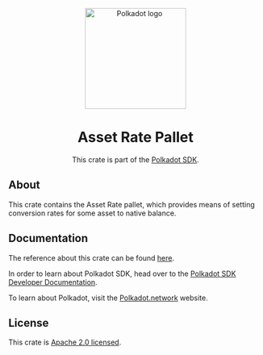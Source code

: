 <div align="center">

<img
alt="Polkadot logo" width="200"
src="https://raw.githubusercontent.com/paritytech/polkadot-sdk/rzadp/readmes/docs/images/Polkadot_Logo_Horizontal_Pink_BlackOnWhite.png">

# Asset Rate Pallet

This crate is part of the [Polkadot SDK](https://github.com/paritytech/polkadot-sdk/).

</div>

## About

This crate contains the Asset Rate pallet, which provides means of setting conversion rates for some asset to native balance.

## Documentation

The reference about this crate can be found [here](https://paritytech.github.io/polkadot-sdk/master/pallet_asset_rate).

In order to learn about Polkadot SDK, head over to the [Polkadot SDK Developer Documentation](https://paritytech.github.io/polkadot-sdk/master/polkadot_sdk_docs/index.html).

To learn about Polkadot, visit the [Polkadot.network](https://polkadot.network/) website.

## License

This crate is [Apache 2.0 licensed](https://spdx.org/licenses/Apache-2.0.html).
